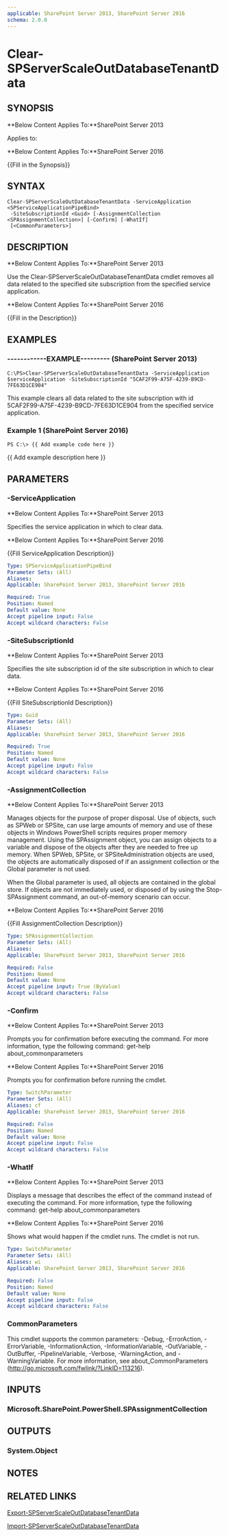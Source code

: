 ```yaml
---
applicable: SharePoint Server 2013, SharePoint Server 2016
schema: 2.0.0
---
```


# Clear-SPServerScaleOutDatabaseTenantData

## SYNOPSIS
**Below Content Applies To:**SharePoint Server 2013

Applies to:

**Below Content Applies To:**SharePoint Server 2016

{{Fill in the Synopsis}}



## SYNTAX

```
Clear-SPServerScaleOutDatabaseTenantData -ServiceApplication <SPServiceApplicationPipeBind>
 -SiteSubscriptionId <Guid> [-AssignmentCollection <SPAssignmentCollection>] [-Confirm] [-WhatIf]
 [<CommonParameters>]
```

## DESCRIPTION
**Below Content Applies To:**SharePoint Server 2013

Use the Clear-SPServerScaleOutDatabaseTenantData cmdlet removes all data related to the specified site subscription from the specified service application.

**Below Content Applies To:**SharePoint Server 2016

{{Fill in the Description}}



## EXAMPLES

### ------------EXAMPLE--------- (SharePoint Server 2013)
```
C:\PS>Clear-SPServerScaleOutDatabaseTenantData -ServiceApplication $serviceApplication -SiteSubscriptionId "5CAF2F99-A75F-4239-B9CD-7FE63D1CE904"
```

This example clears all data related to the site subscription with id 5CAF2F99-A75F-4239-B9CD-7FE63D1CE904 from the specified service application.

### Example 1 (SharePoint Server 2016)
```
PS C:\> {{ Add example code here }}
```

{{ Add example description here }}

## PARAMETERS

### -ServiceApplication
**Below Content Applies To:**SharePoint Server 2013

Specifies the service application in which to clear data.



**Below Content Applies To:**SharePoint Server 2016

{{Fill ServiceApplication Description}}



```yaml
Type: SPServiceApplicationPipeBind
Parameter Sets: (All)
Aliases: 
Applicable: SharePoint Server 2013, SharePoint Server 2016

Required: True
Position: Named
Default value: None
Accept pipeline input: False
Accept wildcard characters: False
```

### -SiteSubscriptionId
**Below Content Applies To:**SharePoint Server 2013

Specifies the site subscription id of the site subscription in which to clear data.



**Below Content Applies To:**SharePoint Server 2016

{{Fill SiteSubscriptionId Description}}



```yaml
Type: Guid
Parameter Sets: (All)
Aliases: 
Applicable: SharePoint Server 2013, SharePoint Server 2016

Required: True
Position: Named
Default value: None
Accept pipeline input: False
Accept wildcard characters: False
```

### -AssignmentCollection
**Below Content Applies To:**SharePoint Server 2013

Manages objects for the purpose of proper disposal.
Use of objects, such as SPWeb or SPSite, can use large amounts of memory and use of these objects in Windows PowerShell scripts requires proper memory management.
Using the SPAssignment object, you can assign objects to a variable and dispose of the objects after they are needed to free up memory.
When SPWeb, SPSite, or SPSiteAdministration objects are used, the objects are automatically disposed of if an assignment collection or the Global parameter is not used.

When the Global parameter is used, all objects are contained in the global store.
If objects are not immediately used, or disposed of by using the Stop-SPAssignment command, an out-of-memory scenario can occur.



**Below Content Applies To:**SharePoint Server 2016

{{Fill AssignmentCollection Description}}



```yaml
Type: SPAssignmentCollection
Parameter Sets: (All)
Aliases: 
Applicable: SharePoint Server 2013, SharePoint Server 2016

Required: False
Position: Named
Default value: None
Accept pipeline input: True (ByValue)
Accept wildcard characters: False
```

### -Confirm
**Below Content Applies To:**SharePoint Server 2013

Prompts you for confirmation before executing the command.
For more information, type the following command: get-help about_commonparameters



**Below Content Applies To:**SharePoint Server 2016

Prompts you for confirmation before running the cmdlet.



```yaml
Type: SwitchParameter
Parameter Sets: (All)
Aliases: cf
Applicable: SharePoint Server 2013, SharePoint Server 2016

Required: False
Position: Named
Default value: None
Accept pipeline input: False
Accept wildcard characters: False
```

### -WhatIf
**Below Content Applies To:**SharePoint Server 2013

Displays a message that describes the effect of the command instead of executing the command.
For more information, type the following command: get-help about_commonparameters



**Below Content Applies To:**SharePoint Server 2016

Shows what would happen if the cmdlet runs.
The cmdlet is not run.



```yaml
Type: SwitchParameter
Parameter Sets: (All)
Aliases: wi
Applicable: SharePoint Server 2013, SharePoint Server 2016

Required: False
Position: Named
Default value: None
Accept pipeline input: False
Accept wildcard characters: False
```

### CommonParameters
This cmdlet supports the common parameters: -Debug, -ErrorAction, -ErrorVariable, -InformationAction, -InformationVariable, -OutVariable, -OutBuffer, -PipelineVariable, -Verbose, -WarningAction, and -WarningVariable. For more information, see about_CommonParameters (http://go.microsoft.com/fwlink/?LinkID=113216).

## INPUTS

### Microsoft.SharePoint.PowerShell.SPAssignmentCollection

## OUTPUTS

### System.Object

## NOTES

## RELATED LINKS

[Export-SPServerScaleOutDatabaseTenantData]()

[Import-SPServerScaleOutDatabaseTenantData]()

